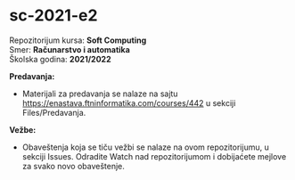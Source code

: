 # sc-2021-e2

Repozitorijum kursa: **Soft Computing**  
Smer: **Računarstvo i automatika**  
Školska godina: **2021/2022**  

**Predavanja:** 
- Materijali za predavanja se nalaze na sajtu https://enastava.ftninformatika.com/courses/442 u sekciji Files/Predavanja.

**Vežbe:**
- Obaveštenja koja se tiču vežbi se nalaze na ovom repozitorijumu, u sekciji Issues. Odradite Watch nad repozitorijumom i dobijaćete mejlove za svako novo obaveštenje.
